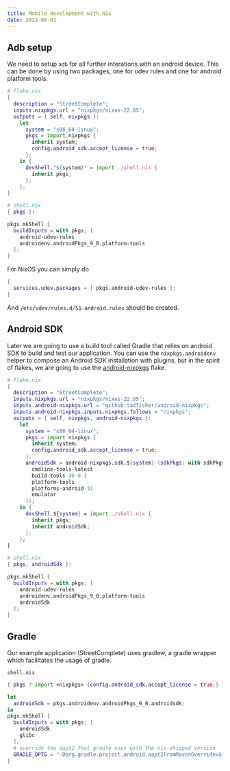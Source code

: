 ```yaml
---
title: Mobile development with Nix
date: 2022-08-01
---
```


## Adb setup

We need to setup `adb` for all further interations with an android device. This can be done by using two packages, one for udev rules and one for android platform tools.

```nix
# flake.nix
{
  description = "StreetComplete";
  inputs.nixpkgs.url = "nixpkgs/nixos-22.05";
  outputs = { self, nixpkgs }:
    let
      system = "x86_64-linux";
      pkgs = import nixpkgs {
        inherit system;
        config.android_sdk.accept_license = true;
      };
    in {
      devShell."${system}" = import ./shell.nix {
        inherit pkgs; 
      };
    };
}
```

```nix
# shell.nix
{ pkgs }:

pkgs.mkShell {
  buildInputs = with pkgs; [ 
    android-udev-rules
    androidenv.androidPkgs_9_0.platform-tools
  ];
}
```

For NixOS you can simply do

```nix
{
  services.udev.packages = [ pkgs.android-udev-rules ];
}
```

And `/etc/udev/rules.d/51-android.rules` should be created.

## Android SDK

Later we are going to use a build tool called Gradle that relies on android SDK to build and test our application. You can use the `nixpkgs.androidenv` helper to compose an Android SDK installation with plugins, but in the spirit of flakes, we are going to use the [android-nixpkgs](https://github.com/tadfisher/android-nixpkgs) flake.

```nix
# flake.nix
{
  description = "StreetComplete";
  inputs.nixpkgs.url = "nixpkgs/nixos-22.05";
  inputs.android-nixpkgs.url = "github:tadfisher/android-nixpkgs";
  inputs.android-nixpkgs.inputs.nixpkgs.follows = "nixpkgs";
  outputs = { self, nixpkgs, android-nixpkgs }:
    let
      system = "x86_64-linux";
      pkgs = import nixpkgs {
        inherit system;
        config.android_sdk.accept_license = true;
      };
      androidSdk = android-nixpkgs.sdk.${system} (sdkPkgs: with sdkPkgs; [
        cmdline-tools-latest
        build-tools-30-0-3
        platform-tools
        platforms-android-31
        emulator
      ]);
    in {
      devShell.${system} = import ./shell.nix {
        inherit pkgs; 
        inherit androidSdk;
      };
    };
}
```

```nix
# shell.nix
{ pkgs, androidSdk }:

pkgs.mkShell {
  buildInputs = with pkgs; [ 
    android-udev-rules 
    androidenv.androidPkgs_9_0.platform-tools
    androidSdk
  ];
}
```

## Gradle

Our example application (StreetComplete) uses gradlew, a gradle wrapper which facilitates the usage of gradle.

`shell.nix`

```nix
{ pkgs ? import <nixpkgs> {config.android_sdk.accept_license = true;} }:

let
  androidSdk = pkgs.androidenv.androidPkgs_9_0.androidsdk;
in
pkgs.mkShell {
  buildInputs = with pkgs; [
    androidSdk
    glibc
  ];
  # override the aapt2 that gradle uses with the nix-shipped version
  GRADLE_OPTS = "-Dorg.gradle.project.android.aapt2FromMavenOverride=${androidSdk}/libexec/android-sdk/build-tools/28.0.3/aapt2";
}
```

